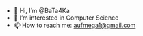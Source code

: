 - 👋 Hi, I’m @BaTa4Ka
- 👀 I’m interested in Computer Science
- 📫 How to reach me: aufmega1@gmail.com

<!---
BaTa4Ka/BaTa4Ka is a ✨ special ✨ repository because its `README.md` (this file) appears on your GitHub profile.
You can click the Preview link to take a look at your changes.
--->
